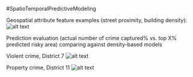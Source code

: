 #SpatioTemporalPredictiveModeling

Geospatial attribute feature examples (street proximity, building density):
![alt text](https://github.com/xiaomuliu/SpatioTemporalPredictiveModeling/blob/master/Figures/Feature_examples.jpeg)

Prediction evaluation (actual number of crime captured% vs. top X% predicted risky area) comparing against density-based models

Violent crime, District 7
![alt text](https://github.com/xiaomuliu/SpatioTemporalPredictiveModeling/blob/master/Figures/PAI_violent_d7.png)

Property crime, District 11
![alt text](https://github.com/xiaomuliu/SpatioTemporalPredictiveModeling/blob/master/Figures/PAI_property_d1.png)
